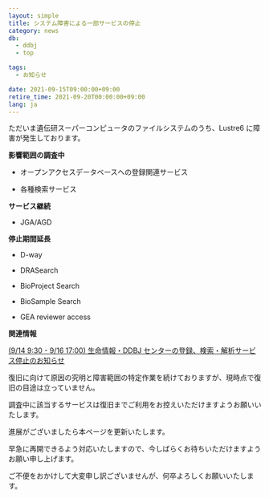 ```yaml
---
layout: simple
title: システム障害による一部サービスの停止
category: news
db:
  - ddbj
  - top

tags:
  - お知らせ

date: 2021-09-15T09:00:00+09:00
retire_time: 2021-09-20T00:00:00+09:00
lang: ja
---
```


ただいま遺伝研スーパーコンピュータのファイルシステムのうち、Lustre6 に障害が発生しております。

**影響範囲の調査中**

- オープンアクセスデータベースへの登録関連サービス

- 各種検索サービス

**サービス継続**

- JGA/AGD

**停止期間延長**

- D-way

- DRASearch

- BioProject Search

- BioSample Search

- GEA reviewer access

**関連情報**

[(9/14 9:30 - 9/16 17:00) 生命情報・DDBJ センターの登録、検索・解析サービス停止のお知らせ](https://www.ddbj.nig.ac.jp/news/ja/2021-08-27.html)


復旧に向けて原因の究明と障害範囲の特定作業を続けておりますが、現時点で復旧の目途は立っていません。

調査中に該当するサービスは復旧までご利用をお控えいただけますようお願いいたします。

進展がございましたら本ページを更新いたします。

早急に再開できるよう対応いたしますので、今しばらくお待ちいただけますようお願い申し上げます。

ご不便をおかけして大変申し訳ございませんが、何卒よろしくお願いいたします。

